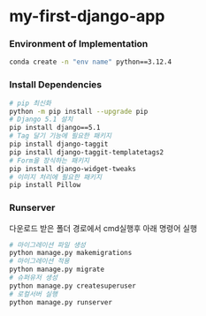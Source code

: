 # my-first-django-app

### Environment of Implementation
```bash
conda create -n "env name" python==3.12.4
```
### Install Dependencies
```bash
# pip 최신화
python -m pip install --upgrade pip
# Django 5.1 설치
pip install django==5.1
# Tag 달기 기능에 필요한 패키지
pip install django-taggit
pip install django-taggit-templatetags2
# Form을 장식하는 패키지
pip install django-widget-tweaks
# 이미지 처리에 필요한 패키지
pip install Pillow
```

### Runserver
다운로드 받은 폴더 경로에서 cmd실행후 아래 명령어 실행
```bash
# 마이그레이션 파일 생성
python manage.py makemigrations
# 마이그레이션 적용
python manage.py migrate
# 슈퍼유저 생성
python manage.py createsuperuser
# 로컬서버 실행
python manage.py runserver
```

